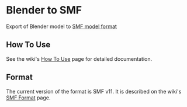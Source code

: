 # Blender to SMF
Export of Blender model to [SMF model format](https://forum.yoyogames.com/index.php?threads/smf-3d-skeletal-animation-now-with-a-custom-blender-exporter.19806/)

## How To Use
See the wiki's [How To Use](https://github.com/blender-to-gmstudio/blender-to-smf/wiki/How-To-Use) page for detailed documentation.

## Format
The current version of the format is SMF v11.
It is described on the wiki's [SMF Format](https://github.com/blender-to-gmstudio/blender-to-smf/wiki/SMF-Format) page.
